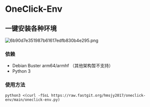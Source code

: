 # OneClick-Env
## 一键安装各种环境
![6b90d7e351987b61617edfb830b4e295.png](https://ppmm.org/images/2021/08/15/6b90d7e351987b61617edfb830b4e295.png)
### 依赖
- Debian Buster arm64/armhf （其他架构暂不支持）
- Python 3

### 使用方法
```
python3 <(curl -fSsL https://raw.fastgit.org/hmsjy2017/oneclick-env/main/oneclick-env.py)
```
